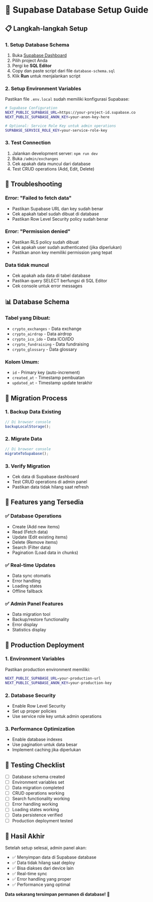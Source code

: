 # 🚀 Supabase Database Setup Guide

## 📋 **Langkah-langkah Setup**

### **1. Setup Database Schema**

1. Buka [Supabase Dashboard](https://supabase.com/dashboard)
2. Pilih project Anda
3. Pergi ke **SQL Editor**
4. Copy dan paste script dari file `database-schema.sql`
5. Klik **Run** untuk menjalankan script

### **2. Setup Environment Variables**

Pastikan file `.env.local` sudah memiliki konfigurasi Supabase:

```bash
# Supabase Configuration
NEXT_PUBLIC_SUPABASE_URL=https://your-project-id.supabase.co
NEXT_PUBLIC_SUPABASE_ANON_KEY=your-anon-key-here

# Optional: Service Role Key untuk admin operations
SUPABASE_SERVICE_ROLE_KEY=your-service-role-key
```

### **3. Test Connection**

1. Jalankan development server: `npm run dev`
2. Buka `/admin/exchanges`
3. Cek apakah data muncul dari database
4. Test CRUD operations (Add, Edit, Delete)

## 🔧 **Troubleshooting**

### **Error: "Failed to fetch data"**
- Pastikan Supabase URL dan key sudah benar
- Cek apakah tabel sudah dibuat di database
- Pastikan Row Level Security policy sudah benar

### **Error: "Permission denied"**
- Pastikan RLS policy sudah dibuat
- Cek apakah user sudah authenticated (jika diperlukan)
- Pastikan anon key memiliki permission yang tepat

### **Data tidak muncul**
- Cek apakah ada data di tabel database
- Pastikan query SELECT berfungsi di SQL Editor
- Cek console untuk error messages

## 📊 **Database Schema**

### **Tabel yang Dibuat:**
- `crypto_exchanges` - Data exchange
- `crypto_airdrop` - Data airdrop
- `crypto_ico_ido` - Data ICO/IDO
- `crypto_fundraising` - Data fundraising
- `crypto_glossary` - Data glossary

### **Kolom Umum:**
- `id` - Primary key (auto-increment)
- `created_at` - Timestamp pembuatan
- `updated_at` - Timestamp update terakhir

## 🔄 **Migration Process**

### **1. Backup Data Existing**
```javascript
// Di browser console
backupLocalStorage();
```

### **2. Migrate Data**
```javascript
// Di browser console
migrateToSupabase();
```

### **3. Verify Migration**
- Cek data di Supabase dashboard
- Test CRUD operations di admin panel
- Pastikan data tidak hilang saat refresh

## 🎯 **Features yang Tersedia**

### **✅ Database Operations**
- Create (Add new items)
- Read (Fetch data)
- Update (Edit existing items)
- Delete (Remove items)
- Search (Filter data)
- Pagination (Load data in chunks)

### **✅ Real-time Updates**
- Data sync otomatis
- Error handling
- Loading states
- Offline fallback

### **✅ Admin Panel Features**
- Data migration tool
- Backup/restore functionality
- Error display
- Statistics display

## 🚀 **Production Deployment**

### **1. Environment Variables**
Pastikan production environment memiliki:
```bash
NEXT_PUBLIC_SUPABASE_URL=your-production-url
NEXT_PUBLIC_SUPABASE_ANON_KEY=your-production-key
```

### **2. Database Security**
- Enable Row Level Security
- Set up proper policies
- Use service role key untuk admin operations

### **3. Performance Optimization**
- Enable database indexes
- Use pagination untuk data besar
- Implement caching jika diperlukan

## 📱 **Testing Checklist**

- [ ] Database schema created
- [ ] Environment variables set
- [ ] Data migration completed
- [ ] CRUD operations working
- [ ] Search functionality working
- [ ] Error handling working
- [ ] Loading states working
- [ ] Data persistence verified
- [ ] Production deployment tested

## 🎉 **Hasil Akhir**

Setelah setup selesai, admin panel akan:
- ✅ Menyimpan data di Supabase database
- ✅ Data tidak hilang saat deploy
- ✅ Bisa diakses dari device lain
- ✅ Real-time sync
- ✅ Error handling yang proper
- ✅ Performance yang optimal

**Data sekarang tersimpan permanen di database!** 🎯









